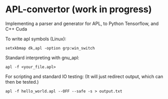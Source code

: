 # APL-convertor (work in progress)
Implementing a parser and generator for APL, to Python Tensorflow, and C++ Cuda

To write apl symbols (Linux):
```
setxkbmap dk,apl -option grp:win_switch
```


Standard interpreting with gnu_apl:
```
apl -f <your_file.apl>
```

For scripting and standard IO testing: (It will just redirect output, which can then be tested.)
```
apl -f hello_world.apl --OFF --safe -s > output.txt
```

